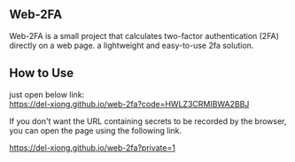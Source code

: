 ## Web-2FA
Web-2FA is a small project that calculates two-factor authentication (2FA) directly on a web page.
a lightweight and easy-to-use 2fa solution.

## How to Use
just open below link:  
https://del-xiong.github.io/web-2fa?code=HWLZ3CRMIBWA2BBJ

If you don't want the URL containing secrets to be recorded by the browser, you can open the page using the following link.

https://del-xiong.github.io/web-2fa?private=1
